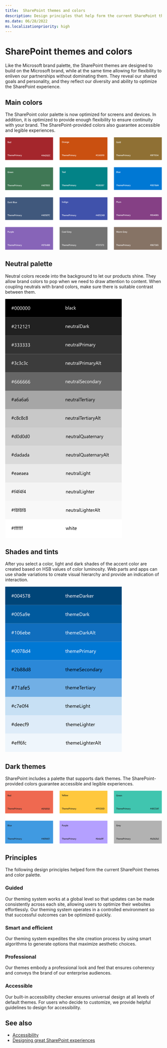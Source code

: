 ```yaml
---
title:  SharePoint themes and colors
description: Design principles that help form the current SharePoint themes and color palette.
ms.date: 06/28/2022
ms.localizationpriority: high
---
```


# SharePoint themes and colors

Like the Microsoft brand palette, the SharePoint themes are designed to build on the Microsoft brand, while at the same time allowing for flexibility to enliven our partnerships without dominating them. They reveal our shared goals and personality, and they reflect our diversity and ability to optimize the SharePoint experience.

## Main colors

The SharePoint color palette is now optimized for screens and devices. In addition, it is optimized to provide enough flexibility to ensure continuity with your brand. The SharePoint-provided colors also guarantee accessible and legible experiences.

![SharePoint color palette, Red A4262C, Orange CA5010, Gold 986f0b, Green 498205, Teal 038387, Blue 0078d4, Dark Blue 004e8c, Indigo 4f6bed, Plum 881798, Purple 8764B8, Cool Grey 69797e, Warm Grey 7a7574](../images/sharepoint-themes.png)

## Neutral palette

Neutral colors recede into the background to let our products shine. They allow brand colors to pop when we need to draw attention to content. When coupling neutrals with brand colors, make sure there is suitable contrast between them.

![Neutral greys](../images/sharepoint-neutralgreys.png)

## Shades and tints

After you select a color, light and dark shades of the accent color are created based on HSB values of color luminosity. Web parts and apps can use shade variations to create visual hierarchy and provide an indication of interaction.

![Theme primary colors](../images/sharepoint-theme-primary.png)

## Dark themes

SharePoint includes a palette that supports dark themes. The SharePoint-provided colors guarantee accessible and legible experiences.

![SharePoint dark theme color palette, Red EF6950, Yellow FFC83D, Green 00b294, Blue 3a96dd, Purple 9c89e9, Grey b1adab](../images/sharepoint-themes-dark.png)

## Principles

The following design principles helped form the current SharePoint themes and color palette.

### Guided
Our theming system works at a global level so that updates can be made consistently across each site, allowing users to optimize their websites effortlessly. Our theming system operates in a controlled environment so that successful outcomes can be optimized quickly.

### Smart and efficient
Our theming system expedites the site creation process by using smart algorithms to generate options that maximize aesthetic choices.

### Professional
Our themes embody a professional look and feel that ensures coherency and conveys the brand of our enterprise audiences.

### Accessible
Our built-in accessibility checker ensures universal design at all levels of default themes. For users who decide to customize, we provide helpful guidelines to design for accessibility.

## See also

- [Accessibility](accessibility.md)
- [Designing great SharePoint experiences](design-guidance-overview.md)
